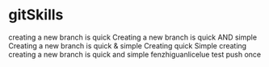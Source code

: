 # gitSkills
creating a new branch is quick
Creating a new branch is quick AND simple
Creating a new branch is quick & simple
Creating quick Simple
creating creating a new branch is quick and simple
fenzhiguanlicelue
test push once